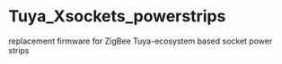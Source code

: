 # Tuya_Xsockets_powerstrips
replacement firmware for ZigBee Tuya-ecosystem based socket power strips
